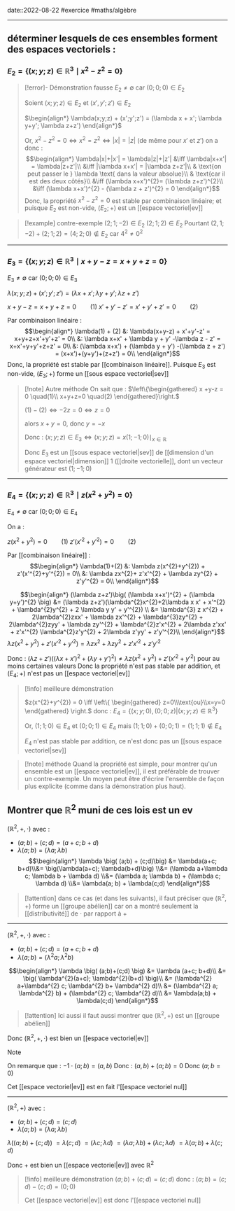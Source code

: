 date::2022-08-22
#exercice #maths/algèbre 



----
## déterminer lesquels de ces ensembles forment des espaces vectoriels :

### $E_{2} = \{ (x;y;z) \in \mathbb{R}^{3} \mid x^{2} - z^{2} = 0 \}$

> [!error]- Démonstration fausse
> $E_{2} \neq \emptyset$ car $(0;0;0) \in E_{2}$
> 
> Soient $(x;y;z)\in E_{2}$ et $(x',y';z')\in E_{2}$
> 
> $\begin{align*} \lambda(x;y;z) + (x';y';z') = (\lambda x + x'; \lambda y+y'; \lambda z+z') \end{align*}$ 
> 
> Or, $x^{2} - z^{2} = 0 \iff x^{2} = z^{2} \iff |x| = |z|$ (de même pour $x'$ et $z'$)
> on a donc :
> $$\begin{align*}
> \lambda|x|+|x'| = \lambda|z|+|z'| &\iff \lambda|x+x'| = \lambda|z+z'|\\
> &\iff |\lambda x+x'| = |\lambda z+z'|\\
> & \text{on peut passer le } \lambda \text{ dans la valeur absolue}\\
> & \text{car il est des deux côtés}\\
> &\iff (\lambda x+x')^{2}= (\lambda z+z')^{2}\\
> &\iff (\lambda x+x')^{2} - (\lambda z + z')^{2} = 0
> \end{align*}$$
> Donc, la propriété $x^{2}- z^{2}= 0$ est stable par combinaison linéaire; et puisque $E_{2}$ est non-vide, $(E_{2}; +)$ est un [[espace vectoriel|ev]]
> 

> [!example] contre-exemple
> $(2; 1; -2) \in E_{2}$
> $(2; 1; 2) \in E_{2}$
> Pourtant $(2, 1; -2) + (2; 1; 2) = (4; 2; 0) \notin E_{2}$
> car $4^{2} \neq 0^{2}$

---

### $E_{3} = \{ (x;y;z) \in \mathbb{R}^{3}\mid x+y-z = x+y+z = 0\}$
$E_{3} \neq \emptyset$ car $(0;0;0) \in E_{3}$

$\lambda(x;y;z)+(x';y';z') = (\lambda x+x'; \lambda y+y'; \lambda z+z')$

$x+y-z = x+y+z = 0 \qquad (1)$
$x'+y'-z' = x'+y'+z' = 0 \qquad (2)$

Par combinaison linéaire :
$$\begin{align*}
\lambda(1) + (2) &: \lambda(x+y-z) + x'+y'-z' = x+y+z+x'+y'+z' = 0\\
&: \lambda x+x' + \lambda y + y' -\lambda z - z' = x+x'+y+y'+z+z' = 0\\
&: (\lambda x+x') + (\lambda y + y') -(\lambda z + z') = (x+x')+(y+y')+(z+z') = 0\\
\end{align*}$$
Donc, la propriété est stable par [[combinaison linéaire]]. Puisque $E_{3}$ est non-vide, $(E_{3};+)$ forme un [[sous espace vectoriel|sev]]

> [!note] Autre méthode
> On sait que :
> $\left\{\begin{gathered} x +y-z = 0 \quad(1)\\ x+y+z=0 \quad(2) \end{gathered}\right.$
> 
> $(1) - (2) \iff -2z = 0 \iff z = 0$
> 
> alors $x+y = 0$, donc $y = -x$
> 
> Donc :
> $(x;y;z) \in E_{3} \iff (x;y;z) = x(1;-1;0) \mid_{x \in \mathbb{R}}$
>
> Donc $E_{3}$ est un [[sous espace vectoriel|sev]] de [[dimension d'un espace vectoriel|dimension]] 1 ([[droite vectorielle]], dont un vecteur générateur est $(1; -1; 0)$


---

### $E_{4} = \{(x;y;z) \in \mathbb{R}^{3}\mid z(x^{2}+y^{2}) = 0 \}$
$E_{4} \neq \emptyset$ car $(0;0;0) \in E_{4}$

On a :

$z(x^{2} + y^{2}) = 0 \qquad (1)$
$z'(x'^{2} + y'^{2}) = 0 \qquad (2)$

Par [[combinaison linéaire]] :
$$\begin{align*}
\lambda(1)+(2) &: \lambda z(x^{2}+y^{2}) + z'(x'^{2}+y'^{2}) = 0\\
&: \lambda zx^{2}+ z'x'^{2} + \lambda zy^{2} + z'y'^{2} = 0\\
\end{align*}$$

$$\begin{align*}
(\lambda z+z')\big( (\lambda x+x')^{2} + (\lambda y+y')^{2} \big)
&= (\lambda z+z')(\lambda^{2}x^{2}+2\lambda x x' + x'^{2} + \lambda^{2}y^{2} + 2 \lambda y y' + y'^{2}) \\
&= \lambda^{3} z x^{2} + 2\lambda^{2}zxx' + \lambda zx'^{2} + \lambda^{3}zy^{2} + 2\lambda^{2}zyy' + \lambda zy'^{2} + \lambda^{2}z'x^{2} + 2\lambda z'xx' + z'x'^{2} \lambda^{2}z'y^{2} + 2\lambda z'yy' + z'y'^{2}\\
\end{align*}$$
$\lambda z(x^{2}+y^{2}) + z'(x'^{2}+y'^{2}) = \lambda zx^{2} + \lambda zy^{2} + z'x'^{2} + z'y'^{2}$

Donc : $(\lambda z+z')\big( (\lambda x+x')^{2} + (\lambda y+y')^{2} \big) \neq \lambda z(x^{2}+y^{2}) + z'(x'^{2}+y'^{2})$ pour au moins certaines valeurs
Donc la propriété n'est pas stable par addition, et $(E_{4}; +)$ n'est pas un [[espace vectoriel|ev]]

> [!info] meilleure démonstration
> 
> $z(x^{2}+y^{2}) = 0 \iff \left\{ \begin{gathered} z=0\\\text{ou}\\x=y=0 \end{gathered} \right.$
> donc :
> $E_{4} = \big\{ (x;y;0), (0; 0; z) \big| (x;y;z) \in \mathbb{R}^{3} \big\}$
> 
> Or, $(1; 1; 0) \in E_{4}$ et $(0; 0; 1) \in E_{4}$
> mais $(1;1;0)+(0;0;1) = (1;1;1) \notin E_{4}$
> 
> $E_{4}$ n'est pas stable par addition, ce n'est donc pas un [[sous espace vectoriel|sev]]  

> [!note] méthode
> Quand la propriété est simple, pour montrer qu'un ensemble est un [[espace vectoriel|ev]], il est préférable de trouver un contre-exemple.
> Un moyen peut être d'écrire l'ensemble de façon plus explicite (comme dans la démonstration plus haut).

## Montrer que $\mathbb{R}^{2}$ muni de ces lois est un ev

$(\mathbb{R}^{2},+, \cdot)$ avec :
 - $(a;b)+(c;d) = (a+c;b+d)$
 - $\lambda(a;b) = (\lambda a; \lambda b)$
$$\begin{align*} \lambda \big( (a;b) + (c;d)\big) &= \lambda(a+c; b+d)\\&= \big(\lambda(a+c); \lambda(b+d)\big) \\&= (\lambda a+\lambda c; \lambda b + \lambda d) \\&= (\lambda a; \lambda b) + (\lambda c; \lambda d) \\&= \lambda(a; b) + \lambda(c;d) \end{align*}$$

> [!attention]
> dans ce cas (et dans les suivants), il faut préciser que $(\mathbb{R}^{2}, +)$ forme un [[groupe abélien]]
> car on a montré seulement la [[distributivité]] de $\cdot$ par rapport à $+$

---

$(\mathbb{R}^{2},+,\cdot)$ avec :
 - $(a; b) + (c; d) = (a+c; b+d)$
 - $\lambda(a;b) = (\lambda^{2}a; \lambda^{2}b)$

$$\begin{align*}
\lambda \big( (a;b)+(c;d) \big) &= \lambda (a+c; b+d)\\
&= \big( \lambda^{2}(a+c); \lambda^{2}(b+d) \big)\\
&= (\lambda^{2} a+\lambda^{2} c; \lambda^{2} b+ \lambda^{2} d)\\
&= (\lambda^{2} a; \lambda^{2} b) + (\lambda^{2} c; \lambda^{2} d)\\
&= \lambda(a;b) + \lambda(c;d)
\end{align*}$$
> [!attention]
> Ici aussi il faut aussi montrer que $(\mathbb{R}^{2}, +)$ est un [[groupe abélien]]


Donc $(\mathbb{R}^{2}, +, \cdot)$ est bien un [[espace vectoriel|ev]]

> [!note]
> 
> 
> On remarque que :
> $-1 \cdot (a;b) = (a,b)$
> Donc :
> $(a,b) + (a;b) = 0$
> Donc $(a;b = 0)$
> 
> Cet [[espace vectoriel|ev]] est en fait l'[[espace vectoriel nul]]

---

$(\mathbb{R}^{2}, +)$ avec :
 - $(a; b)+(c;d) = (c;d)$
 - $\lambda(a;b) = (\lambda a; \lambda b)$


$\lambda \big((a;b)+(c;d)\big)$
$= \lambda(c;d)$
$= (\lambda c; \lambda d)$
$= (\lambda a; \lambda b) + (\lambda c; \lambda d)$
$= \lambda(a;b) + \lambda(c;d)$


Donc $+$ est bien un [[espace vectoriel|ev]] avec $\mathbb{R}^{2}$

> [!info] meilleure démonstration
> $(a;b) + (c;d) = (c;d)$
> donc :
> $(a;b) = (c;d) - (c;d) = (0; 0)$
> 
> Cet [[espace vectoriel|ev]] est donc l'[[espace vectoriel nul]]


